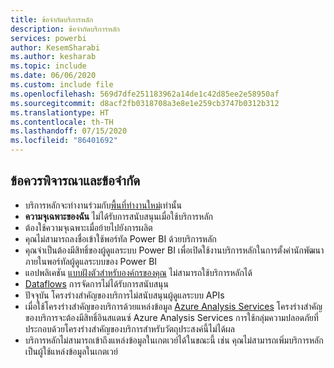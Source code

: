 ```yaml
---
title: ข้อจำกัดบริการหลัก
description: ข้อจำกัดบริการหลัก
services: powerbi
author: KesemSharabi
ms.author: kesharab
ms.topic: include
ms.date: 06/06/2020
ms.custom: include file
ms.openlocfilehash: 569d7dfe251183962a14de1c42d85ee2e58950af
ms.sourcegitcommit: d8acf2fb0318708a3e8e1e259cb3747b0312b312
ms.translationtype: HT
ms.contentlocale: th-TH
ms.lasthandoff: 07/15/2020
ms.locfileid: "86401692"
---
```

## <a name="considerations-and-limitations"></a>ข้อควรพิจารณาและข้อจำกัด

* บริการหลักจะทำงานร่วมกับ[พื้นที่ทำงานใหม่](../collaborate-share/service-create-the-new-workspaces.md)เท่านั้น
* **ความจุเฉพาะของฉัน** ไม่ได้รับการสนับสนุนเมื่อใช้บริการหลัก
* ต้องใช้ความจุเฉพาะเมื่อย้ายไปยังการผลิต
* คุณไม่สามารถลงชื่อเข้าใช้พอร์ทัล Power BI ด้วยบริการหลัก
* คุณจำเป็นต้องมีสิทธิ์ของผู้ดูแลระบบ Power BI เพื่อเปิดใช้งานบริการหลักในการตั้งค่านักพัฒนาภายในพอร์ทัลผู้ดูแลระบบของ Power BI
* แอปพลิเคชัน [แบบฝังตัวสำหรับองค์กรของคุณ](../developer/embedded/embed-sample-for-your-organization.md) ไม่สามารถใช้บริการหลักได้
* [Dataflows](../transform-model/service-dataflows-overview.md) การจัดการไม่ได้รับการสนับสนุน
* ปัจจุบัน โครงร่างสำคัญของบริการไม่สนับสนุนผู้ดูแลระบบ APIs
* เมื่อใช้โครงร่างสำคัญของบริการด้วยแหล่งข้อมูล [Azure Analysis Services](https://docs.microsoft.com/azure/analysis-services/analysis-services-overview) โครงร่างสำคัญของบริการจะต้องมีสิทธิ์อินสแตนซ์ Azure Analysis Services การใช้กลุ่มความปลอดภัยที่ประกอบด้วยโครงร่างสำคัญของบริการสำหรับวัตถุประสงค์นี้ไม่ได้ผล
* บริการหลักไม่สามารถเข้าถึงแหล่งข้อมูลในเกตเวย์ได้ในขณะนี้ เช่น คุณไม่สามารถเพิ่มบริการหลักเป็นผู้ใช้แหล่งข้อมูลในเกตเวย์
